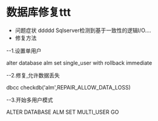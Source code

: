 # 数据库修复ttt
 * 问题症状 ddddd
 Sqlserver检测到基于一致性的逻辑I/O....
 * 修复方法
 
  --1.设置单用户

alter database alm
set single_user
with rollback immediate

--2.修复,允许数据丢失

dbcc checkdb('alm',REPAIR_ALLOW_DATA_LOSS)

--3.开始多用户模式

ALTER DATABASE ALM
SET MULTI_USER
GO